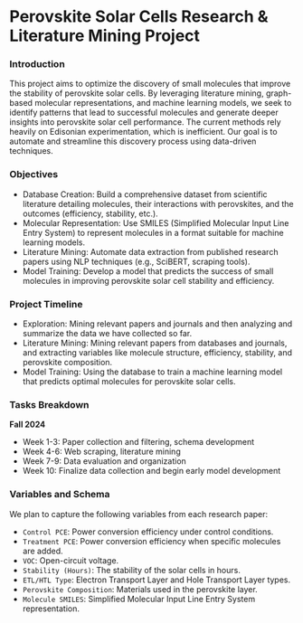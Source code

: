 # Perovskite Solar Cells Research & Literature Mining Project

### Introduction
This project aims to optimize the discovery of small molecules that improve the stability of perovskite solar cells. By leveraging literature mining, graph-based molecular representations, and machine learning models, we seek to identify patterns that lead to successful molecules and generate deeper insights into perovskite solar cell performance. The current methods rely heavily on Edisonian experimentation, which is inefficient. Our goal is to automate and streamline this discovery process using data-driven techniques.

### Objectives
- Database Creation: Build a comprehensive dataset from scientific literature detailing molecules, their interactions with perovskites, and the outcomes (efficiency, stability, etc.).
- Molecular Representation: Use SMILES (Simplified Molecular Input Line Entry System) to represent molecules in a format suitable for machine learning models.
- Literature Mining: Automate data extraction from published research papers using NLP techniques (e.g., SciBERT, scraping tools).
- Model Training: Develop a model that predicts the success of small molecules in improving perovskite solar cell stability and efficiency.

### Project Timeline
- Exploration: Mining relevant papers and journals and then analyzing and summarize the data we have collected so far.
- Literature Mining: Mining relevant papers from databases and journals, and extracting variables like molecule structure, efficiency, stability, and perovskite composition.
- Model Training: Using the database to train a machine learning model that predicts optimal molecules for perovskite solar cells.

### Tasks Breakdown
**Fall 2024**
- Week 1-3: Paper collection and filtering, schema development
- Week 4-6: Web scraping, literature mining
- Week 7-9: Data evaluation and organization
- Week 10: Finalize data collection and begin early model development

### Variables and Schema
We plan to capture the following variables from each research paper:
- `Control PCE`: Power conversion efficiency under control conditions.
- `Treatment PCE`: Power conversion efficiency when specific molecules are added.
- `VOC`: Open-circuit voltage.
- `Stability (Hours)`: The stability of the solar cells in hours.
- `ETL/HTL Type`: Electron Transport Layer and Hole Transport Layer types.
- `Perovskite Composition`: Materials used in the perovskite layer.
- `Molecule SMILES`: Simplified Molecular Input Line Entry System representation.
